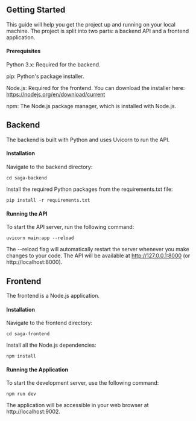 ## Getting Started

This guide will help you get the project up and running on your local machine. The project is split into two parts: a backend API and a frontend application.

#### Prerequisites

Python 3.x: Required for the backend.

pip: Python's package installer.

Node.js: Required for the frontend. You can download the installer here: https://nodejs.org/en/download/current

npm: The Node.js package manager, which is installed with Node.js.

## Backend

The backend is built with Python and uses Uvicorn to run the API.

#### Installation

Navigate to the backend directory:

`cd saga-backend`

Install the required Python packages from the requirements.txt file:

`pip install -r requirements.txt`

#### Running the API

To start the API server, run the following command:

`uvicorn main:app --reload`

The --reload flag will automatically restart the server whenever you make changes to your code. The API will be available at http://127.0.0.1:8000 (or http://localhost:8000).

## Frontend

The frontend is a Node.js application.

#### Installation

Navigate to the frontend directory:

`cd saga-frontend`

Install all the Node.js dependencies:

`npm install`

#### Running the Application

To start the development server, use the following command:

`npm run dev`

The application will be accessible in your web browser at http://localhost:9002.
